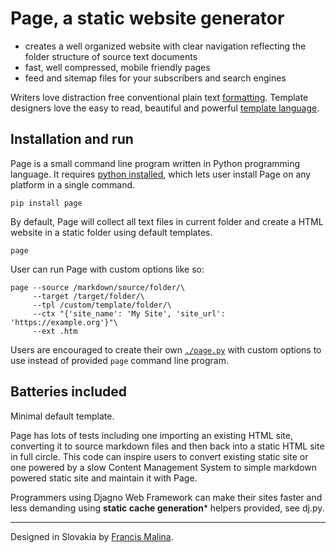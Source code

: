 Page, a static website generator
================================

- creates a well organized website with clear navigation
  reflecting the folder structure of source text documents
- fast, well compressed, mobile friendly pages
- feed and sitemap files for your subscribers and search engines

Writers love distraction free conventional plain text
[formatting](https://commonmark.org/help/).
Template designers love the easy to read, beautiful and powerful
[template language](https://palletsprojects.com/p/jinja/).

Installation and run
--------------------
Page is a small command line program written in Python programming language.
It requires [python installed](https://www.python.org/downloads/), which lets user
install Page on any platform in a single command.

    pip install page

By default, Page will collect all text files in current folder
and create a HTML website in a static folder using default templates.

    page

User can run Page with custom options like so:

    page --source /markdown/source/folder/\
         --target /target/folder/\
         --tpl /custom/template/folder/\
         --ctx "{'site_name': 'My Site', 'site_url': 'https://example.org'}"\
         --ext .htm

Users are encouraged to create their own
[`./page.py`](https://github.com/fmalina/page/blob/main/page.py)
with custom options to use instead of provided `page` command line program.

Batteries included
------------------
Minimal default template.

Page has lots of tests including one importing an existing HTML site,
converting it to source markdown files and then back into a static HTML site
in full circle. This code can inspire users to convert existing static site
or one powered by a slow Content Management System to simple
markdown powered static site and maintain it with Page.

Programmers using Djagno Web Framework can make their sites faster and less demanding
using **static cache generation*** helpers provided, see dj.py.


---

Designed in Slovakia by [Francis Malina](https://unilexicon.com/fm/).
